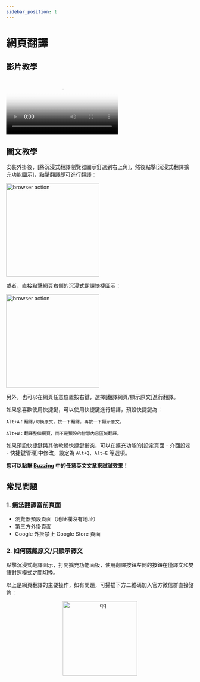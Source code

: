 ```yaml
---
sidebar_position: 1
---
```


# 網頁翻譯

## 影片教學

<video
  controls
  poster="https://immersivetranslate.com/assets/price/video-poster-zh-Hans.png"
  src="https://s.immersivetranslate.com/assets/uploads/full-intro-zh-CN-rYaxVV.mp4"
/>

## 圖文教學

安裝外掛後，[將沉浸式翻譯瀏覽器圖示釘選到右上角]，然後點擊[沉浸式翻譯擴充功能圖示]，點擊翻譯即可進行翻譯：

<img src="https://s.immersivetranslate.com/static/official-static/assets/browser-panel-v2.png" alt="browser action" width="250" />

或者，直接點擊網頁右側的沉浸式翻譯快捷圖示：

<img src="https://s.immersivetranslate.com/assets/sidebar-shortcut.jpeg" alt="browser action" width="250" />

另外，也可以在網頁任意位置按右鍵，選擇[翻譯網頁/顯示原文]進行翻譯。

如果您喜歡使用快捷鍵，可以使用快捷鍵進行翻譯，預設快捷鍵為：

    Alt+A：翻譯/切換原文，按一下翻譯，再按一下顯示原文。

    Alt+W：翻譯整個網頁，而不是預設的智慧內容區域翻譯。

如果預設快捷鍵與其他軟體快捷鍵衝突，可以在擴充功能的[設定頁面 - 介面設定 - 快捷鍵管理]中修改，設定為 `Alt+Q`、`Alt+E` 等選項。

**您可以點擊 [Buzzing](https://www.buzzing.cc/) 中的任意英文文章來試試效果！**

## 常見問題

### 1. 無法翻譯當前頁面

- 瀏覽器預設頁面（地址欄沒有地址）
- 第三方外掛頁面
- Google 外掛禁止 Google Store 頁面

### 2. 如何隱藏原文/只顯示譯文

點擊沉浸式翻譯圖示，打開擴充功能面板，使用翻譯按鈕左側的按鈕在僅譯文和雙語對照模式之間切換。

以上是網頁翻譯的主要操作，如有問題，可掃描下方二維碼加入官方微信群直接諮詢：

<div align="center">
<img src="https://immersivetranslate.com/assets/wechat-contact3.jpg" width="200" alt="qq" />
</div>
